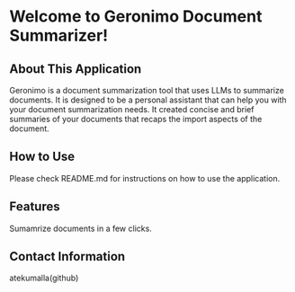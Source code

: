 # Welcome to Geronimo Document Summarizer!

## About This Application

Geronimo is a document summarization tool that uses LLMs to summarize documents. It is designed to be a personal assistant that can help you with your document summarization needs. It created concise and brief summaries of your documents that recaps the import aspects of the document.

## How to Use

Please check README.md for instructions on how to use the application.

## Features

Sumamrize documents in a few clicks.

## Contact Information

atekumalla(github)